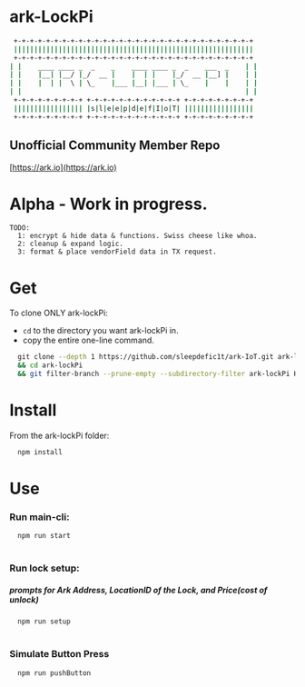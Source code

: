 # ark-LockPi

```bash
 +-+-+-+-+-+-+-+-+-+-+-+-+-+-+-+-+-+-+-+-+-+-+-+-+-+-+-+-+-+
 |||||||||||||||||||||||||||||||||||||||||||||||||||||||||||
 +-+-+-+-+-+-+-+-+-+-+-+-+-+-+-+-+-+-+-+-+-+-+-+-+-+-+-+-+-+
| |    ____ ____ _  _    _    ____ ____ _  _    ___  _    | | 
| |    |__| |__/ |_/  __ |    |  | |    |_/  __ |__] |    | | 
| |    |  | |  \ | \_    |___ |__| |___ | \_    |    |    | | 
| |                                                       | | 
 +-+-+-+-+-+-+-+-+ +-+-+-+-+-+-+-+-+-+-+-+ +-+-+-+-+-+-+-+-+
 ||||||||||||||||| |s|l|e|e|p|d|e|f|I|o|T| |||||||||||||||||
 +-+-+-+-+-+-+-+-+ +-+-+-+-+-+-+-+-+-+-+-+ +-+-+-+-+-+-+-+-+
 ````

## Unofficial Community Member Repo

[https://ark.io](https://ark.io)

# Alpha - Work in progress.

```
TODO:  
  1: encrypt & hide data & functions. Swiss cheese like whoa.
  2: cleanup & expand logic.
  3: format & place vendorField data in TX request.
```



# Get

To clone ONLY ark-lockPi:  
- ```cd``` to the directory you want ark-lockPi in. 
- copy the entire one-line command.
```bash
  git clone --depth 1 https://github.com/sleepdefic1t/ark-IoT.git ark-lockPi 
  && cd ark-lockPi 
  && git filter-branch --prune-empty --subdirectory-filter ark-lockPi HEAD
``` 

# Install
From the ark-lockPi folder:
```bash
  npm install
``` 

# Use 
### Run main-cli: 
```bash
  npm run start
```
#
### Run lock setup: 
##### prompts for Ark Address, LocationID of the Lock, and Price(cost of unlock)
```bash
  npm run setup
``` 
#
### Simulate Button Press
```bash
  npm run pushButton
``` 
#
